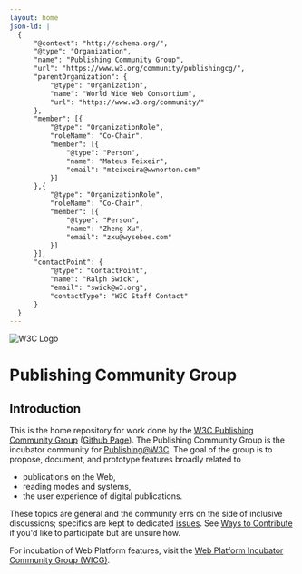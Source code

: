 ```yaml
---
layout: home
json-ld: |
  {
      "@context": "http://schema.org/",
      "@type": "Organization",
      "name": "Publishing Community Group",
      "url": "https://www.w3.org/community/publishingcg/",
      "parentOrganization": {
          "@type": "Organization",
          "name": "World Wide Web Consortium",
          "url": "https://www.w3.org/community/"
      },
      "member": [{
          "@type": "OrganizationRole",
          "roleName": "Co-Chair",
          "member": [{
              "@type": "Person",
              "name": "Mateus Teixeir",
              "email": "mteixeira@wwnorton.com"
          }]
      },{
          "@type": "OrganizationRole",
          "roleName": "Co-Chair",
          "member": [{
              "@type": "Person",
              "name": "Zheng Xu",
              "email": "zxu@wysebee.com"
          }]
      }],
      "contactPoint": {
          "@type": "ContactPoint",
          "name": "Ralph Swick",
          "email": "swick@w3.org",
          "contactType": "W3C Staff Contact"
      }
  }
---
```

![W3C Logo](https://www.w3.org/Icons/w3c_home)

# Publishing Community Group

## Introduction
This is the home repository for work done by the [W3C Publishing Community Group](https://www.w3.org/community/publishingcg/) ([Github Page](https://w3c.github.io/publishingcg/)). The Publishing Community Group is the incubator community for [Publishing@W3C](https://www.w3.org/publishing/). The goal of the group is to propose, document, and prototype features broadly related to

- publications on the Web,
- reading modes and systems,
- the user experience of digital publications.

These topics are general and the community errs on the side of inclusive discussions; specifics are kept to dedicated [issues](https://github.com/w3c/publishingcg/issues). See [Ways to Contribute](#ways-to-contribute) if you'd like to participate but are unsure how.

For incubation of Web Platform features, visit the [Web Platform Incubator Community Group (WICG)](https://www.w3.org/community/wicg/).
